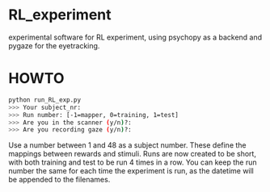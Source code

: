 # RL_experiment
experimental software for RL experiment, using psychopy as a backend and pygaze for the eyetracking.

# HOWTO

```bash
python run_RL_exp.py
>>> Your subject_nr:
>>> Run number: [-1=mapper, 0=training, 1=test]
>>> Are you in the scanner (y/n)?: 
>>> Are you recording gaze (y/n)?: 
```

Use a number between 1 and 48 as a subject number. These define the mappings between rewards and stimuli. Runs are now created to be short, with both training and test to be run 4 times in a row. You can keep the run number the same for each time the experiment is run, as the datetime will be appended to the filenames.

